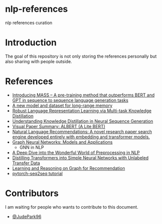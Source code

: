 # nlp-references
nlp references curation

# Introduction
The goal of this repository is not only storing the references personally but also sharing with people outside.

# References

- [Introducing MASS – A pre-training method that outperforms BERT and GPT in sequence to sequence language generation tasks](https://www.microsoft.com/en-us/research/blog/introducing-mass-a-pre-training-method-that-outperforms-bert-and-gpt-in-sequence-to-sequence-language-generation-tasks/)
- [A new model and dataset for long-range memory](https://deepmind.com/blog/article/A_new_model_and_dataset_for_long-range_memory?fbclid=IwAR2XGjVqZgx90_S1y6e7CWR4BmAbsSspdn6Rks7BuN2Xuy3qnOpdf211bnc)
- [Robust Language Representation Learning via Multi-task Knowledge Distillation](https://www.microsoft.com/en-us/research/blog/robust-language-representation-learning-via-multi-task-knowledge-distillation/)
- [Understanding Knowledge Distillation in Neural Sequence Generation](https://www.microsoft.com/en-us/research/video/understanding-knowledge-distillation-in-neural-sequence-generation/)
- [Visual Paper Summary: ALBERT (A Lite BERT)](https://amitness.com/2020/02/albert-visual-summary/)
- [Natural Language Recommendations: A novel research paper search engine developed entirely with embedding and transformer models.](https://github.com/Santosh-Gupta/NaturalLanguageRecommendations)
- [Graph Neural Networks: Models and Applications](http://cse.msu.edu/~mayao4/tutorials/aaai2020/?fbclid=IwAR285UMlV8mq1PWsIyYp233m-KHTueKzJorK2uyjQeh2yIli9zw9MxLhbjs)
  - GNN in NLP
- [A Deep Dive into the Wonderful World of Preprocessing in NLP](https://mlexplained.com/2019/11/06/a-deep-dive-into-the-wonderful-world-of-preprocessing-in-nlp/)
- [Distilling Transformers into Simple Neural Networks with Unlabeled Transfer Data](https://arxiv.org/abs/1910.01769)
- [Learning and Reasoning on Graph for Recommendation](https://next-nus.github.io/)
- [pytorch-seq2seq tutorial](https://github.com/bentrevett/pytorch-seq2seq)

# Contributors
I am waiting for people who wants to contribute to this document.

- [@JudePark96](https://github.com/JudePark96/)
